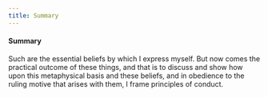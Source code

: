 ```yaml
---
title: Summary
---
```

#### Summary

Such are the essential beliefs by which I express myself. But now comes
the practical outcome of these things, and that is to discuss and show
how upon this metaphysical basis and these beliefs, and in obedience to
the ruling motive that arises with them, I frame principles of conduct.
